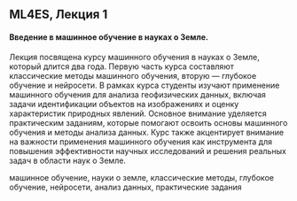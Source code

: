 ## ML4ES, Лекция 1

#### Введение в машинное обучение в науках о Земле.

Лекция посвящена курсу машинного обучения в науках о Земле, который длится два года. Первую часть курса составляют классические методы машинного обучения, вторую — глубокое обучение и нейросети. В рамках курса студенты изучают применение машинного обучения для анализа геофизических данных, включая задачи идентификации объектов на изображениях и оценку характеристик природных явлений. Основное внимание уделяется практическим заданиям, которые помогают освоить основы машинного обучения и методы анализа данных. Курс также акцентирует внимание на важности применения машинного обучения как инструмента для повышения эффективности научных исследований и решения реальных задач в области наук о Земле.



машинное обучение, науки о земле, классические методы, глубокое обучение, нейросети, анализ данных, практические задания